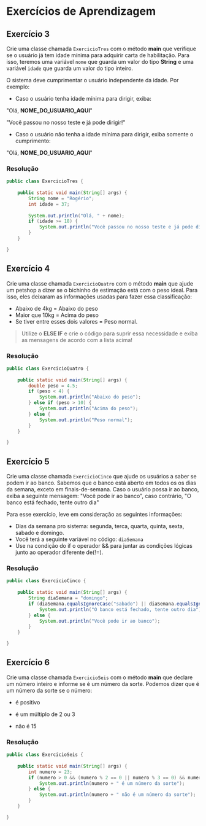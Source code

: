 # Exercícios de Aprendizagem

## Exercício 3

Crie uma classe chamada `ExercicioTres` com o método **main** que verifique se o usuário já tem idade mínima para adquirir carta de habilitação. Para isso, teremos uma variável `nome` que guarda um valor do tipo **String** e uma variável `idade` que guarda um valor do tipo inteiro.

O sistema deve cumprimentar o usuário independente da idade. Por exemplo:

- Caso o usuário tenha idade mínima para dirigir, exiba:

"Olá, **NOME_DO_USUARIO_AQUI**"

"Você passou no nosso teste e já pode dirigir!"

- Caso o usuário não tenha a idade mínima para dirigir, exiba somente o cumprimento:

"Olá, **NOME_DO_USUARIO_AQUI**"

### Resolução

``` java
public class ExercicioTres {
	
	public static void main(String[] args) {
		String nome = "Rogério";
		int idade = 37;
		
		System.out.println("Olá, " + nome);
		if (idade >= 18) {
			System.out.println("Você passou no nosso teste e já pode dirigir!");
		}		
	}

}

```

## Exercício 4

Crie uma classe chamada `ExercicioQuatro` com o método **main** que ajude um petshop a dizer se o bichinho de estimação está com o peso ideal. Para isso, eles deixaram as informações usadas para fazer essa classificação:

 - Abaixo de 4kg = Abaixo do peso
 - Maior que 10kg = Acima do peso
 - Se tiver entre esses dois valores = Peso normal.

> Utilize o **ELSE IF** e crie o código para suprir essa necessidade e exiba as mensagens de acordo com a lista acima!

### Resolução

``` java
public class ExercicioQuatro {
	
	public static void main(String[] args) {
		double peso = 4.5;
		if (peso < 4) {
			System.out.println("Abaixo do peso");
		} else if (peso > 10) {
			System.out.println("Acima do peso");
		} else {
			System.out.println("Peso normal");
		}
	}

}

```

## Exercício 5

Crie uma classe chamada `ExercicioCinco` que ajude os usuários a saber se podem ir ao banco. Sabemos que o banco está aberto em todos os os dias da semana, exceto em finais-de-semana. Caso o usuário possa ir ao banco, exiba a seguinte mensagem: "Você pode ir ao banco", caso contrário, "O banco está fechado, tente outro dia"

Para esse exercício, leve em consideração as seguintes informações:

- Dias da semana pro sistema: segunda, terca, quarta, quinta, sexta, sabado e domingo.
- Você terá a seguinte variável no código: `diaSemana`
- Use na condição do if o operador && para juntar as condições lógicas junto ao operador diferente de(!=).

### Resolução

``` java
public class ExercicioCinco {
	
	public static void main(String[] args) {
		String diaSemana = "domingo";
		if (diaSemana.equalsIgnoreCase("sabado") || diaSemana.equalsIgnoreCase("domingo")) {
			System.out.println("O banco está fechado, tente outro dia");
		} else {
			System.out.println("Você pode ir ao banco");
		}
	}

}
```

## Exercício 6

Crie uma classe chamada `ExercicioSeis` com o método **main** que declare um número inteiro e informe se é um número da sorte. Podemos dizer que é um número da sorte se o número:

- é positivo

- é um múltiplo de 2 ou 3

- não é 15


### Resolução

``` java
public class ExercicioSeis {
	
	public static void main(String[] args) {
		int numero = 23;
		if (numero > 0 && (numero % 2 == 0 || numero % 3 == 0) && numero != 15) {
			System.out.println(numero + " é um número da sorte");
		} else {
			System.out.println(numero + " não é um número da sorte");
		}
	}

}

```
